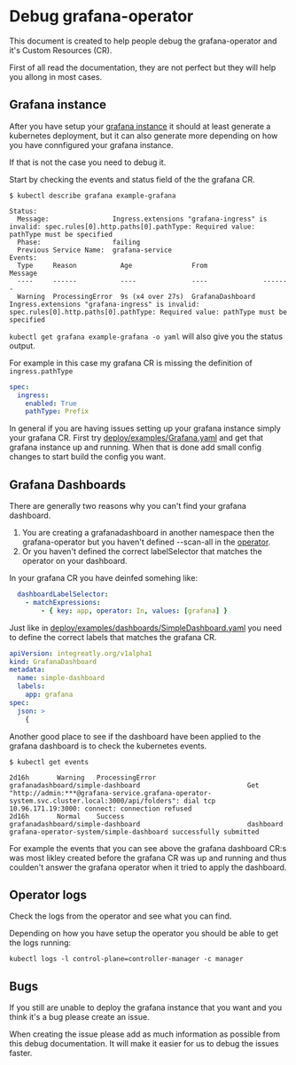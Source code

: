 # Debug grafana-operator

This document is created to help people debug the grafana-operator and it's Custom Resources (CR).

First of all read the documentation, they are not perfect but they will help you allong in most cases.

## Grafana instance

After you have setup your [grafana instance](deploy_grafana.md) it should at least generate a kubernetes deployment, but it can also generate more depending on how you have connfigured your grafana instance.

If that is not the case you need to debug it.

Start by checking the events and status field of the the grafana CR.

```shell
$ kubectl describe grafana example-grafana

Status:
  Message:                Ingress.extensions "grafana-ingress" is invalid: spec.rules[0].http.paths[0].pathType: Required value: pathType must be specified
  Phase:                  failing
  Previous Service Name:  grafana-service
Events:
  Type     Reason           Age               From              Message
  ----     ------           ----              ----              -------
  Warning  ProcessingError  9s (x4 over 27s)  GrafanaDashboard  Ingress.extensions "grafana-ingress" is invalid: spec.rules[0].http.paths[0].pathType: Required value: pathType must be specified
```

`kubectl get grafana example-grafana -o yaml` will also give you the status output.

For example in this case my grafana CR is missing the definition of `ingress.pathType`

```.yaml
spec:
  ingress:
    enabled: True
    pathType: Prefix
```

In general if you are having issues setting up your grafana instance simply your grafana CR.
First try [deploy/examples/Grafana.yaml](deploy/examples/Grafana.yaml) and get that
grafana instance up and running.
When that is done add small config changes to start build the config you want.

## Grafana Dashboards

There are generally two reasons why you can't find your grafana dashboard.

1. You are creating a grafanadashboard in another namespace then the grafana-operator
  but you haven't defined --scan-all in the [operator](deploy_grafana.md).
2. Or you haven't defined the correct labelSelector that matches the operator on your dashboard.

In your grafana CR you have deinfed somehing like:

```.yaml
  dashboardLabelSelector:
    - matchExpressions:
        - { key: app, operator: In, values: [grafana] }
```

Just like in [deploy/examples/dashboards/SimpleDashboard.yaml](deploy/examples/dashboards/SimpleDashboard.yaml)
you need to define the correct labels that matches the grafana CR.

```.yaml
apiVersion: integreatly.org/v1alpha1
kind: GrafanaDashboard
metadata:
  name: simple-dashboard
  labels:
    app: grafana
spec:
  json: >
    {
```

Another good place to see if the dashboard have been applied to the grafana dashboard
is to check the kubernetes events.

``` shell
$ kubectl get events

2d16h       Warning   ProcessingError                grafanadashboard/simple-dashboard                           Get "http://admin:***@grafana-service.grafana-operator-system.svc.cluster.local:3000/api/folders": dial tcp 10.96.171.19:3000: connect: connection refused
2d16h       Normal    Success                        grafanadashboard/simple-dashboard                           dashboard grafana-operator-system/simple-dashboard successfully submitted
```

For example the events that you can see above the grafana dashboard CR:s was most likley created before
the grafana CR was up and running and thus coulden't answer the grafana operator when it tried
to apply the dashboard.

## Operator logs

Check the logs from the operator and see what you can find.

Depending on how you have setup the operator you should be able to get the logs running:

```shell
kubectl logs -l control-plane=controller-manager -c manager
```

## Bugs

If you still are unable to deploy the grafana instance that you want and you think it's a bug please create an issue.

When creating the issue please add as much information as possible from this debug documentation.
It will make it easier for us to debug the issues faster.
